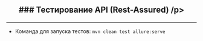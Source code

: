 ## <p align="center"> ### Тестирование API (Rest-Assured) /p>
___
- Команда для запуска тестов: `mvn clean test allure:serve`
